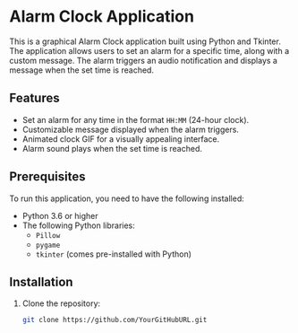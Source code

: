 # Alarm Clock Application

This is a graphical Alarm Clock application built using Python and Tkinter. The application allows users to set an alarm for a specific time, along with a custom message. The alarm triggers an audio notification and displays a message when the set time is reached.

## Features
- Set an alarm for any time in the format `HH:MM` (24-hour clock).
- Customizable message displayed when the alarm triggers.
- Animated clock GIF for a visually appealing interface.
- Alarm sound plays when the set time is reached.

## Prerequisites
To run this application, you need to have the following installed:
- Python 3.6 or higher
- The following Python libraries:
  - `Pillow`
  - `pygame`
  - `tkinter` (comes pre-installed with Python)

## Installation
1. Clone the repository:
   ```bash
   git clone https://github.com/YourGitHubURL.git
